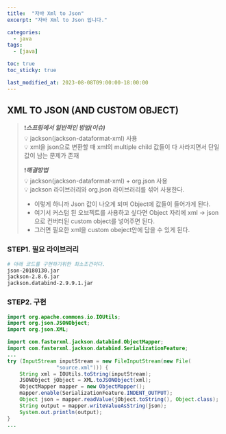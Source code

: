 ```yaml
---
title:  "자바 Xml to Json"
excerpt: "자바 Xml to Json 입니다."

categories:
  - java
tags:
  - [java]

toc: true
toc_sticky: true

last_modified_at: 2023-08-08T09:00:00-18:00:00
---
```


## XML TO JSON (AND CUSTOM OBJECT)
> ❗***스프링에서 일반적인 방법(이슈)***  
> 💡 jackson(jackson-dataformat-xml) 사용  
> 💡 xml을 json으로 변환할 때 xml의 multiple child 값들이 다 사라지면서 단일 값이 남는 문제가 존재  
>  
> ❗***해결방법***  
> 💡 jackson(jackson-dataformat-xml) + org.json 사용  
> 💡 jackson 라이브러리와 org.json 라이브러리를 섞어 사용한다.  
> - 이렇게 하니까 Json 값이 나오게 되며 Object에 값들이 들어가게 된다.  
> - 여기서 커스텀 된 오브젝트를 사용하고 싶다면 Object 자리에 xml -> json으로 컨버터된 custom object를 넣어주면 된다.  
> - 그러면 필요한 xml을 custom obeject안에 담을 수 있게 된다.  

### STEP1. 필요 라이브러리
```bash
# 아래 코드를 구현하기위한 최소조건이다.
json-20180130.jar
jackson-2.8.6.jar
jackson.databind-2.9.9.1.jar

```

### STEP2. 구현
```java
import org.apache.commons.io.IOUtils;
import org.json.JSONObject;
import org.json.XML;

import com.fasterxml.jackson.databind.ObjectMapper;
import com.fasterxml.jackson.databind.SerializationFeature;
...
try (InputStream inputStream = new FileInputStream(new File(
                "source.xml"))) {
    String xml = IOUtils.toString(inputStream);
    JSONObject jObject = XML.toJSONObject(xml);
    ObjectMapper mapper = new ObjectMapper();
    mapper.enable(SerializationFeature.INDENT_OUTPUT);
    Object json = mapper.readValue(jObject.toString(), Object.class);
    String output = mapper.writeValueAsString(json);
    System.out.println(output);
}
...

```